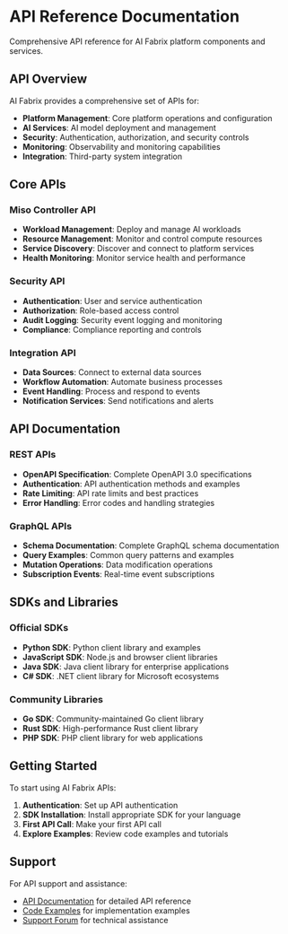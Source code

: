 # API Reference Documentation

Comprehensive API reference for AI Fabrix platform components and services.

## API Overview

AI Fabrix provides a comprehensive set of APIs for:

- **Platform Management**: Core platform operations and configuration
- **AI Services**: AI model deployment and management
- **Security**: Authentication, authorization, and security controls
- **Monitoring**: Observability and monitoring capabilities
- **Integration**: Third-party system integration

## Core APIs

### Miso Controller API
- **Workload Management**: Deploy and manage AI workloads
- **Resource Management**: Monitor and control compute resources
- **Service Discovery**: Discover and connect to platform services
- **Health Monitoring**: Monitor service health and performance

### Security API
- **Authentication**: User and service authentication
- **Authorization**: Role-based access control
- **Audit Logging**: Security event logging and monitoring
- **Compliance**: Compliance reporting and controls

### Integration API
- **Data Sources**: Connect to external data sources
- **Workflow Automation**: Automate business processes
- **Event Handling**: Process and respond to events
- **Notification Services**: Send notifications and alerts

## API Documentation

### REST APIs
- **OpenAPI Specification**: Complete OpenAPI 3.0 specifications
- **Authentication**: API authentication methods and examples
- **Rate Limiting**: API rate limits and best practices
- **Error Handling**: Error codes and handling strategies

### GraphQL APIs
- **Schema Documentation**: Complete GraphQL schema documentation
- **Query Examples**: Common query patterns and examples
- **Mutation Operations**: Data modification operations
- **Subscription Events**: Real-time event subscriptions

## SDKs and Libraries

### Official SDKs
- **Python SDK**: Python client library and examples
- **JavaScript SDK**: Node.js and browser client libraries
- **Java SDK**: Java client library for enterprise applications
- **C# SDK**: .NET client library for Microsoft ecosystems

### Community Libraries
- **Go SDK**: Community-maintained Go client library
- **Rust SDK**: High-performance Rust client library
- **PHP SDK**: PHP client library for web applications

## Getting Started

To start using AI Fabrix APIs:

1. **Authentication**: Set up API authentication
2. **SDK Installation**: Install appropriate SDK for your language
3. **First API Call**: Make your first API call
4. **Explore Examples**: Review code examples and tutorials

## Support

For API support and assistance:
- [API Documentation](../resources/api-docs.md) for detailed API reference
- [Code Examples](../resources/examples.md) for implementation examples
- [Support Forum](../resources/support.md) for technical assistance
